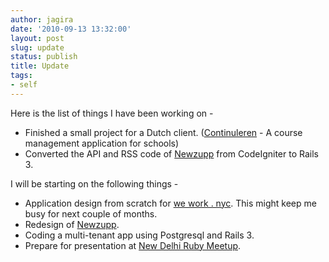 ```yaml
---
author: jagira
date: '2010-09-13 13:32:00'
layout: post
slug: update
status: publish
title: Update
tags:
- self
---
```


Here is the list of things I have been working on -

-   Finished a small project for a Dutch client.
    ([Continuleren](http://continuleren.nl/) - A course management
    application for schools)
-   Converted the API and RSS code of
    [Newzupp](http://www.newzupp.com) from CodeIgniter to Rails 3. 

I will be starting on the following things -

-   Application design from scratch for
    [we work . nyc](http://www.weworknyc.com/). This might keep me busy
    for next couple of months.
-   Redesign of [Newzupp](http://www.newzupp.com).
-   Coding a multi-tenant app using Postgresql and Rails 3.
-   Prepare for presentation at
    [New Delhi Ruby Meetup](http://www.meetup.com/delhi-ruby/).



